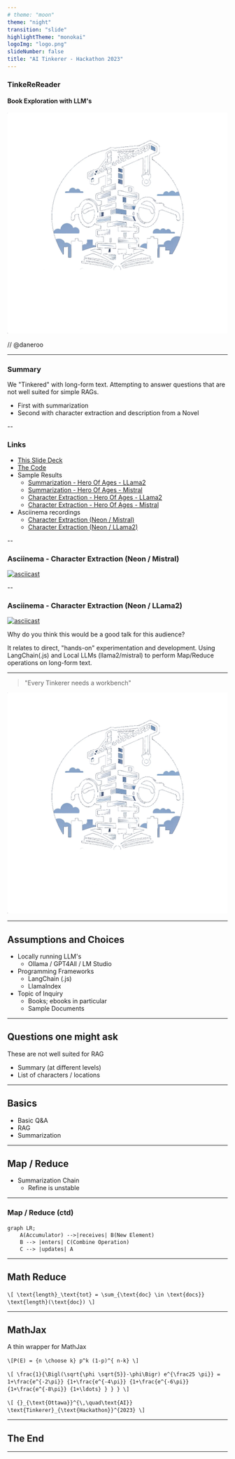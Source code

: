 ```yaml
---
# theme: "moon"
theme: "night"
transition: "slide"
highlightTheme: "monokai"
logoImg: "logo.png"
slideNumber: false
title: "AI Tinkerer - Hackathon 2023"
---
```


### TinkeReReader

#### Book Exploration with LLM's

![TinkerReReader](logo.png)

// @daneroo

---

### Summary

We "Tinkered" with long-form text.
Attempting to answer questions that are not well suited for simple RAGs.

- First with summarization
- Second with character extraction and description from a Novel

--

### Links

- [This Slide Deck](https://slides.ai-garden.v.imetrical.com/)
- [The Code](https://github.com/daneroo/ai-garden/tree/main/langchain-js-local-ollama)
- Sample Results
  - [Summarization - Hero Of Ages - LLama2](https://github.com/daneroo/ai-garden/blob/main/langchain-js-local-ollama/results/map-reduce-summary-llama2-hero.2023-11-23T20%3A40%3A19Z.md#level-3-summary)
  - [Summarization - Hero Of Ages - Mistral](https://github.com/daneroo/ai-garden/blob/main/langchain-js-local-ollama/results/map-reduce-summary-mistral-hero.2023-11-23T20%3A42%3A30Z.md#level-2-summary)
  - [Character Extraction - Hero Of Ages - LLama2](https://github.com/daneroo/ai-garden/blob/main/langchain-js-local-ollama/results/map-reduce-characters-llama2-hero.2023-11-26T06%3A03%3A11Z.md#level-2-character-summaries)
  - [Character Extraction - Hero Of Ages - Mistral](https://github.com/daneroo/ai-garden/blob/main/langchain-js-local-ollama/results/map-reduce-characters-mistral-hero.2023-11-26T06%3A01%3A11Z.md#elend-75-mentions---level-2-character-summary)
- Asciinema recordings
  - [Character Extraction (Neon / Mistral)](https://asciinema.org/a/FCyk9wohJVb6GAcFjqGSgKv9e)
  - [Character Extraction (Neon / LLama2)](https://asciinema.org/a/39KrddgNY2nkWJz2upwsh5lku)

--

### Asciinema - Character Extraction (Neon / Mistral)

[![asciicast](https://asciinema.org/a/FCyk9wohJVb6GAcFjqGSgKv9e.svg)](https://asciinema.org/a/FCyk9wohJVb6GAcFjqGSgKv9e)

--

### Asciinema - Character Extraction (Neon / LLama2)

[![asciicast](https://asciinema.org/a/39KrddgNY2nkWJz2upwsh5lku.svg)](https://asciinema.org/a/39KrddgNY2nkWJz2upwsh5lku)

Why do you think this would be a good talk for this audience?

It relates to direct, "hands-on" experimentation and development.
Using LangChain(.js) and Local LLMs (llama2/mistral) to perform Map/Reduce operations on long-form text.

---

> "Every Tinkerer needs a workbench"

<!-- image -->

![TinkerReReader](logo.png)

---

## Assumptions and Choices

- Locally running LLM's
  - Ollama / GPT4All / LM Studio
- Programming Frameworks
  - LangChain (.js)
  - LlamaIndex
- Topic of Inquiry
  - Books; ebooks in particular
  - Sample Documents

---

## Questions one might ask

These are not well suited for RAG

- Summary (at different levels)
- List of characters / locations

---

## Basics

- Basic Q&A
- RAG
- Summarization

---

## Map / Reduce

- Summarization Chain
  - Refine is unstable

---

<!-- .slide: data-background="#dddddd" -->

### Map / Reduce (ctd)

```mermaid
graph LR;
    A(Accumulator) -->|receives| B(New Element)
    B --> |enters| C(Combine Operation)
    C --> |updates| A
```

---

## Math Reduce

`\[
\text{length}_\text{tot} = \sum_{\text{doc} \in \text{docs}} \text{length}(\text{doc})
\]`

---

## MathJax

A thin wrapper for MathJax

`\[P(E) = {n \choose k} p^k (1-p)^{ n-k} \]`

`\[ \frac{1}{\Bigl(\sqrt{\phi \sqrt{5}}-\phi\Bigr) e^{\frac25 \pi}} = 1+\frac{e^{-2\pi}} {1+\frac{e^{-4\pi}} {1+\frac{e^{-6\pi}} {1+\frac{e^{-8\pi}} {1+\ldots} } } } \]`

`\[
{}_{\text{Ottawa}}^{\,\quad\text{AI}} \text{Tinkerer}_{\text{Hackathon}}^{2023}
\]`

---

## The End

---
